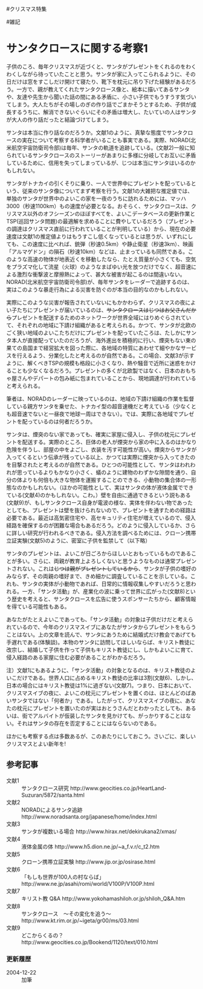 

#クリスマス特集

#雑記


# サンタクロースに関する考察1

子供のころ、毎年クリスマスが近づくと、サンタがプレゼントをくれるのをわくわくしながら待っていたことと思う。サンタが家に入ってこられるように、その日だけは窓をすこしだけ開けて寝たり、靴下を枕元に吊り下げた経験があるだろう。一方で、親が教えてくれたサンタクロース像と、絵本に描いてあるサンタや、友達や先生から聞いた話の間にある矛盾に、小さい子供でもうすうす気づいてしまう。大人たちがその場しのぎの作り話でごまかそうとするため、子供が成長するうちに、解消できないぐらいにその矛盾は増大し、たいていの人はサンタが大人の作り話だったと結論づけてしまう。



サンタは本当に作り話なのだろうか。文献1のように、真摯な態度でサンタクロースの実在について考察する科学者がいることも事実である。実際、NORAD(北米航空宇宙防衛司令部)は毎年、サンタの軌道を追跡している。(文献2)一般に知られているサンタクロースのストーリーがあまりに多様に分岐してお互いに矛盾しているために、信用を失ってしまっているが、じつは本当にサンタはいるのかもしれない。



サンタがトナカイの引くそりに乗り、一人で世界中にプレゼントを配っているという、従来のサンタ像についてまず考察を行う。文献1の大雑把な推定値では、単独のサンタが世界中のよいこの家を一夜のうちに訪れるためには、マッハ3000（秒速1100km）もの速度が必要となる。おそらく、サンタクロースは、クリスマス以外のオフシーズンのほぼすべてを、よいこデータベースの更新作業とTSP(巡回サンタ問題)の最適解を求めることに費やしているだろう（プレゼントの調達はクリスマス直前に行われていることが判明している）から、現在の必要速度は文献1の推定値よりはもうすこし低くなっているとは思うが、いずれにしても、この速度に比べれば、銃弾（秒速0.5km）や静止衛星（秒速3km）、映画「アルマゲドン」の隕石（秒速10km）などは、止まっているも同然である。このような高速の物体が地表近くを移動したなら、たとえ質量が小さくても、空気をプラズマ化して流星（火球）のようなまばゆい光を放つだけでなく、超音速による激烈な衝撃波と摩擦熱によって、甚大な被害が起こるのは間違いない。NORAD(北米航空宇宙防衛司令部)が、毎年サンタをレーダーで追跡するのは、実はこのような暴走行為による災害を防ぐのが本当の目的なのかもしれない。



実際にこのような災害が報告されていないにもかかわらず、クリスマスの夜によい子たちにプレゼントが届いているのは、~~サンタクロースはじつはお父さんだから~~プレゼントを配送するためのネットワークが世界全域にはりめぐらされていて、それぞれの地域に下請け組織があると考えられる。かつて、サンタが北欧のごく狭い地域のよいこたちだけにプレゼントを配っていたころは、たしかにサンタ本人が直接配っていたのだろうが、海外進出を積極的に行い、煙突もない東の果ての島国まで経営拡大を図った際に、各地域の特質にあわせて細やかなサービスを行えるよう、分業化したと考えるのが自然である。この場合、文献3が示すように、解くべきTSPの規模も格段に小さくなり、熱や騒音で近所に迷惑をかけることも少なくなるだろう。プレゼントの多くが北欧製ではなく、日本のおもちゃ屋さんやデパートの包み紙に包まれていることから、現地調達が行われていると考えられる。



筆者は、NORADのレーダーに映っているのは、地域の下請け組織の作業を監督している親方サンタを乗せた、トナカイ型の超音速機だと考えている（少なくとも超音速でないと一昼夜で地球一周はできない）。では、実際に各地域でプレゼントを配っているのは何者だろうか。



サンタは、煙突のない家であっても、確実に家屋に侵入し、子供の枕元にプレゼントを配送する。実際のところ、巨体の老人が煙突から家の中に入るのはかなり危険を伴うし、部屋の中をよごし、衣装を汚す可能性が高い。煙突からサンタが入ってくるという伝承が残っている以上、かつては実際に煙突から入ってきたのを目撃されたと考えるのが自然である。ひとつの可能性として、サンタはわれわれが思っているよりもかなり小さく、蟻のように建物のわずかな隙間を通り、自分の体よりも何倍も大きな物体を運搬することのできる、小動物の集合体の一形態なのかもしれない。（ほかの可能性として、実はサンタの体が液体金属でできている(文献4)のかもしれない。こわ。）壁を自由に通過できるという説もある(文献9)が、もしサンタクロース自身が電波の様な、実体を伴わない物であったとしても、プレゼントは壁を抜けられないので、プレゼントを通すための経路は必要である。最近は高気密住宅や、高セキュリティ住宅が増えているので、侵入経路を確保するのが困難な場合もあるだろう。どのように侵入しているか、さらに詳しい研究が行われるべきである。侵入方法を調べるためには、クローン携帯立証実験(文献5)のように、密室に子供を監禁して（以下略）



サンタのプレゼントは、よいこが日ごろからほしいとおもっているものであることが多い。さらに、両親が教育上よろしくないと思うようなものは通常プレゼントされない。これは~~じつは親がプレゼントしているから~~、サンタが子供の嗜好のみならず、その両親の嗜好まで、きめ細かに調査していることを示している。これも、サンタの実体が小動物であれば、日常的に情報収集しやすいだろうと思われる。一方、「サンタ活動」が、産業化の波に乗って世界に広がった(文献8)という歴史を考えると、サンタクロースを広告に使うスポンサーたちから、顧客情報を得ている可能性もある。



あなたがたとえよいこであっても、「サンタ活動」の対象は子供だけだと考えられているので、今年のクリスマスイブにあなたがサンタからプレゼントをもらうことはない。上の文章を読んで、サンタにあうために結婚式だけ教会であげても手遅れである(体験談)。本物のサンタに訪問してほしいならば、キリスト教徒に改宗し、結婚して子供を作って子供もキリスト教徒にし、しかもよいこに育て、侵入経路のある家屋に住む必要があることがわかるだろう。



注）文献1にもあるように、「サンタ活動」の対象となるのは、キリスト教徒のよいこだけである。世界人口に占めるキリスト教徒の比率は3割(文献6)、しかし、日本の場合にはキリスト教徒は1%に過ぎない(文献7)。つまり、日本において、クリスマスイブの夜に、よいこの枕元にプレゼントを置くのは、ほとんどのばあいサンタではない「何者か」である。したがって、クリスマスイブの夜に、あなたの枕元にプレゼントを置いたのが実はおとうさんだとわかったとしても、あるいは、街でアルバイトが仮装したサンタを見かけても、がっかりすることはない。それはサンタの存在を否定することにはならないのである。



ほかにも考察する点は多数あるが、このあたりにしておこう。さいごに、楽しいクリスマスとよい新年を!




## 参考記事

<dl>
  <dt>文献1</dt><dd>サンタクロース研究 http://www.geocities.co.jp/HeartLand-Suzuran/5872/santa.html
</dd>
  <dt>文献2</dt><dd>NORADによるサンタ追跡 http://www.noradsanta.org/japanese/home/index.html
</dd>
  <dt>文献3</dt><dd>サンタが複数いる場合 http://www.hirax.net/dekirukana2/xmas/
</dd>
  <dt>文献4</dt><dd>液体金属の体 http://www.h5.dion.ne.jp/~a_f.v.r/c_t2.htm
</dd>
  <dt>文献5</dt><dd>クローン携帯立証実験 http://www.jip.or.jp/osirase.html
</dd>
  <dt>文献6</dt><dd>「もしも世界が100人の村ならば」　http://www.ne.jp/asahi/romi/world/V100P/V100P.html
</dd>
  <dt>文献7</dt><dd>キリスト教 Q&A http://www.yokohamashiloh.or.jp/shiloh_Q&A.htm
</dd>
  <dt>文献8</dt><dd>サンタクロース　〜その変化を追う〜 http://www.kt.rim.or.jp/~igeta/gr00/ms/03.html
</dd>
  <dt>文献9</dt><dd>どこからくるの？ http://www.geocities.co.jp/Bookend/1120/text/010.html
</dd>
</dl>

### 更新履歴

<dl>
  <dt>2004-12-22</dt><dd>加筆
</dd>
</dl>


